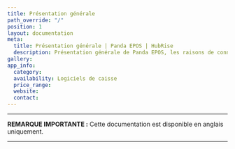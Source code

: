 ```yaml
---
title: Présentation générale
path_override: "/"
position: 1
layout: documentation
meta:
  title: Présentation générale | Panda EPOS | HubRise
  description: Présentation générale de Panda EPOS, les raisons de connecter Panda EPOS à HubRise et les fonctionnalités de l'intégration avec HubRise.
gallery:
app_info:
  category:
  availability: Logiciels de caisse
  price_range:
  website:
  contact:
---
```


---

**REMARQUE IMPORTANTE :** Cette documentation est disponible <Link href="/apps/panda-epos">en anglais uniquement</Link>.

---
